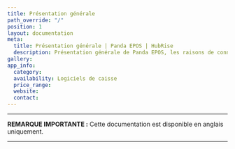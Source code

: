 ```yaml
---
title: Présentation générale
path_override: "/"
position: 1
layout: documentation
meta:
  title: Présentation générale | Panda EPOS | HubRise
  description: Présentation générale de Panda EPOS, les raisons de connecter Panda EPOS à HubRise et les fonctionnalités de l'intégration avec HubRise.
gallery:
app_info:
  category:
  availability: Logiciels de caisse
  price_range:
  website:
  contact:
---
```


---

**REMARQUE IMPORTANTE :** Cette documentation est disponible <Link href="/apps/panda-epos">en anglais uniquement</Link>.

---
